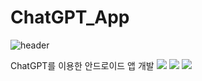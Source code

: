 # ChatGPT_App



![header](https://capsule-render.vercel.app/api?type=waving&color=timeGradient&text=OpenAPI를%20사용하여%20Android%20App%20개발하기📱&animation=twinkling&fontSize=23&fontAlignY=40&fontAlign=70&height=250)
                         
ChatGPT를 이용한 안드로이드 앱 개발
 <img src="https://img.shields.io/badge/AndroidStudio-3DDC84?style=flat&logo=android&logoColor=white"/>
 <img src="https://img.shields.io/badge/ChatGpt-412991?style=flat&logo=openai&logoColor=white"/>
 <img src="https://img.shields.io/badge/OpenAPI-6BA539?style=flat&logo=openapiinitiative&logoColor=white"/>

